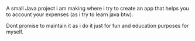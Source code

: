 A small Java project i am making where i try to create an app that helps you to account your expenses (as i try to learn java btw).

Dont promise to maintain it as i do it just for fun and education purposes for myself.
